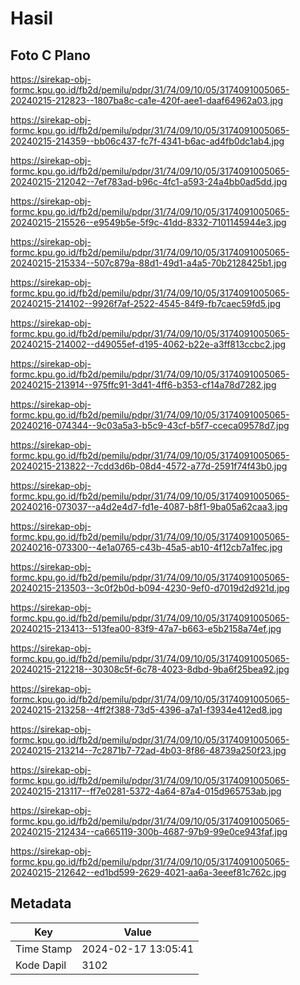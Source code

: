 # Hasil

## Foto C Plano

https://sirekap-obj-formc.kpu.go.id/fb2d/pemilu/pdpr/31/74/09/10/05/3174091005065-20240215-212823--1807ba8c-ca1e-420f-aee1-daaf64962a03.jpg

https://sirekap-obj-formc.kpu.go.id/fb2d/pemilu/pdpr/31/74/09/10/05/3174091005065-20240215-214359--bb06c437-fc7f-4341-b6ac-ad4fb0dc1ab4.jpg

https://sirekap-obj-formc.kpu.go.id/fb2d/pemilu/pdpr/31/74/09/10/05/3174091005065-20240215-212042--7ef783ad-b96c-4fc1-a593-24a4bb0ad5dd.jpg

https://sirekap-obj-formc.kpu.go.id/fb2d/pemilu/pdpr/31/74/09/10/05/3174091005065-20240215-215526--e9549b5e-5f9c-41dd-8332-7101145944e3.jpg

https://sirekap-obj-formc.kpu.go.id/fb2d/pemilu/pdpr/31/74/09/10/05/3174091005065-20240215-215334--507c879a-88d1-49d1-a4a5-70b2128425b1.jpg

https://sirekap-obj-formc.kpu.go.id/fb2d/pemilu/pdpr/31/74/09/10/05/3174091005065-20240215-214102--9926f7af-2522-4545-84f9-fb7caec59fd5.jpg

https://sirekap-obj-formc.kpu.go.id/fb2d/pemilu/pdpr/31/74/09/10/05/3174091005065-20240215-214002--d49055ef-d195-4062-b22e-a3ff813ccbc2.jpg

https://sirekap-obj-formc.kpu.go.id/fb2d/pemilu/pdpr/31/74/09/10/05/3174091005065-20240215-213914--975ffc91-3d41-4ff6-b353-cf14a78d7282.jpg

https://sirekap-obj-formc.kpu.go.id/fb2d/pemilu/pdpr/31/74/09/10/05/3174091005065-20240216-074344--9c03a5a3-b5c9-43cf-b5f7-cceca09578d7.jpg

https://sirekap-obj-formc.kpu.go.id/fb2d/pemilu/pdpr/31/74/09/10/05/3174091005065-20240215-213822--7cdd3d6b-08d4-4572-a77d-2591f74f43b0.jpg

https://sirekap-obj-formc.kpu.go.id/fb2d/pemilu/pdpr/31/74/09/10/05/3174091005065-20240216-073037--a4d2e4d7-fd1e-4087-b8f1-9ba05a62caa3.jpg

https://sirekap-obj-formc.kpu.go.id/fb2d/pemilu/pdpr/31/74/09/10/05/3174091005065-20240216-073300--4e1a0765-c43b-45a5-ab10-4f12cb7a1fec.jpg

https://sirekap-obj-formc.kpu.go.id/fb2d/pemilu/pdpr/31/74/09/10/05/3174091005065-20240215-213503--3c0f2b0d-b094-4230-9ef0-d7019d2d921d.jpg

https://sirekap-obj-formc.kpu.go.id/fb2d/pemilu/pdpr/31/74/09/10/05/3174091005065-20240215-213413--513fea00-83f9-47a7-b663-e5b2158a74ef.jpg

https://sirekap-obj-formc.kpu.go.id/fb2d/pemilu/pdpr/31/74/09/10/05/3174091005065-20240215-212218--30308c5f-6c78-4023-8dbd-9ba6f25bea92.jpg

https://sirekap-obj-formc.kpu.go.id/fb2d/pemilu/pdpr/31/74/09/10/05/3174091005065-20240215-213258--4ff2f388-73d5-4396-a7a1-f3934e412ed8.jpg

https://sirekap-obj-formc.kpu.go.id/fb2d/pemilu/pdpr/31/74/09/10/05/3174091005065-20240215-213214--7c2871b7-72ad-4b03-8f86-48739a250f23.jpg

https://sirekap-obj-formc.kpu.go.id/fb2d/pemilu/pdpr/31/74/09/10/05/3174091005065-20240215-213117--ff7e0281-5372-4a64-87a4-015d965753ab.jpg

https://sirekap-obj-formc.kpu.go.id/fb2d/pemilu/pdpr/31/74/09/10/05/3174091005065-20240215-212434--ca665119-300b-4687-97b9-99e0ce943faf.jpg

https://sirekap-obj-formc.kpu.go.id/fb2d/pemilu/pdpr/31/74/09/10/05/3174091005065-20240215-212642--ed1bd599-2629-4021-aa6a-3eeef81c762c.jpg


## Metadata

| Key        | Value               |
| ---------- | ------------------- |
| Time Stamp | 2024-02-17 13:05:41 |
| Kode Dapil | 3102                |



